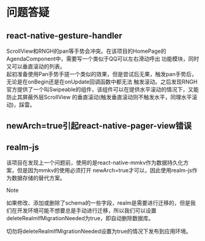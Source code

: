 # 问题答疑

## react-native-gesture-handler

ScrollView和RNGH的pan等手势会冲突。在该项目的HomePage的AgendaComponent中，需要写一个类似于QQ可以左右滑动呼出
功能模块，同时又可以垂直滚动的列表。  
起初准备使用Pan手势手搓一个类似的效果，但是尝试后无果，触发pan手势后，无论是在onBegin还是在onUpdate回调函数中都无法
触发滚动。之后发现RNGH官方提供了一个叫Swipeable的组件，该组件可以在提供水平滚动的情况下，又能防止其屏蔽外层ScrollView
的垂直滚动(触发垂直滚动则不触发水平，同理水平滚动)，踩雷。

## newArch=true引起react-native-pager-view错误

## realm-js
该项目在发现上一个问题前，使用的是react-native-mmkv作为数据持久化方案，但是因为mmkv的使用必须打开
newArch=true才可以，因此使用realm-js作为数据存储的替代方案。

> [!NOTE]
>
> 如果修改、添加或删除了schema的一些字段，realm是需要进行迁移的，但是我们在开发环境可能不想要总是手动进行迁移，所以我们可以设置deleteRealmIfMigrationNeeded为true，即自动删除数据库。
>
> 切勿将deleteRealmIfMigrationNeeded设置为true的情况下发布到应用环境。
